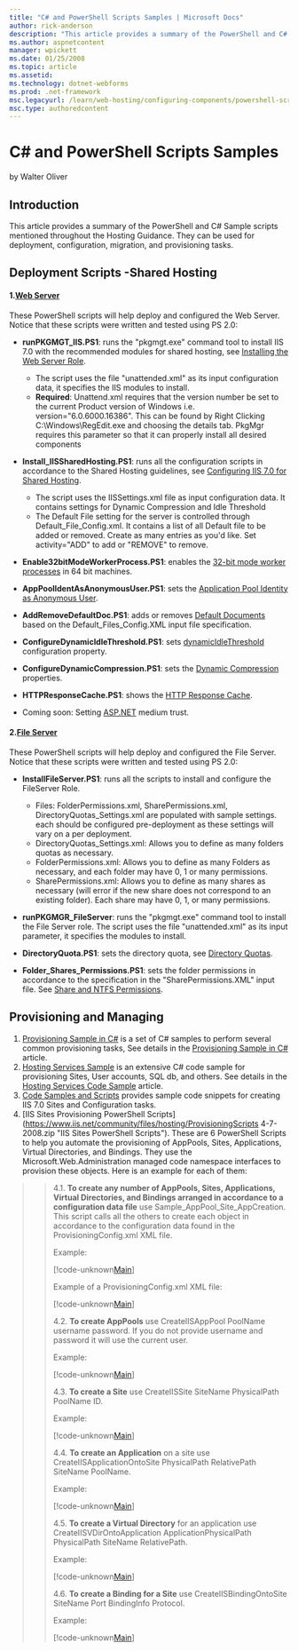 ```yaml
---
title: "C# and PowerShell Scripts Samples | Microsoft Docs"
author: rick-anderson
description: "This article provides a summary of the PowerShell and C# Sample scripts mentioned throughout the Hosting Guidance. They can be used for deployment, configura..."
ms.author: aspnetcontent
manager: wpickett
ms.date: 01/25/2008
ms.topic: article
ms.assetid: 
ms.technology: dotnet-webforms
ms.prod: .net-framework
msc.legacyurl: /learn/web-hosting/configuring-components/powershell-scripts
msc.type: authoredcontent
---
```

C# and PowerShell Scripts Samples
====================
by Walter Oliver

## Introduction

This article provides a summary of the PowerShell and C# Sample scripts mentioned throughout the Hosting Guidance. They can be used for deployment, configuration, migration, and provisioning tasks.

## Deployment Scripts -Shared Hosting

#### 1.[Web Server](https://www.iis.net/community/files/hosting/IISShareHostSetupScripts-v1.zip "Web Server Scripts")

These PowerShell scripts will help deploy and configured the Web Server. Notice that these scripts were written and tested using PS 2.0:

- **runPKGMGT\_IIS.PS1**: runs the "pkgmgt.exe" command tool to install IIS 7.0 with the recommended modules for shared hosting, see [Installing the Web Server Role](../web-server-for-shared-hosting/installing-the-web-server-role.md).

    - The script uses the file "unattended.xml" as its input configuration data, it specifies the IIS modules to install.
    - **Required**: Unattend.xml requires that the version number be set to the current Product version of Windows i.e. version="6.0.6000.16386". This can be found by Right Clicking C:\Windows\RegEdit.exe and choosing the details tab. PkgMgr requires this parameter so that it can properly install all desired components
- **Install\_IISSharedHosting.PS1**: runs all the configuration scripts in accordance to the Shared Hosting guidelines, see [Configuring IIS 7.0 for Shared Hosting](../web-server-for-shared-hosting.md).

    - The script uses the IISSettings.xml file as input configuration data. It contains settings for Dynamic Compression and Idle Threshold
    - The Default File setting for the server is controlled through Default\_File\_Config.xml. It contains a list of all Default file to be added or removed. Create as many entries as you'd like. Set activity="ADD" to add or "REMOVE" to remove.
- **Enable32bitModeWorkerProcess.PS1**: enables the [32-bit mode worker processes](../web-server-for-shared-hosting/32-bit-mode-worker-processes.md) in 64 bit machines.
- **AppPoolIdentAsAnonymousUser.PS1**: sets the [Application Pool Identity as Anonymous User](../web-server-for-shared-hosting/application-pool-identity-as-anonymous-user.md).
- **AddRemoveDefaultDoc.PS1**: adds or removes [Default Documents](../web-server-for-shared-hosting/default-documents.md) based on the Default\_Files\_Config.XML input file specification.
- **ConfigureDynamicIdleThreshold.PS1**: sets [dynamicIdleThreshold](../web-server-for-shared-hosting/dynamicidlethreshold.md) configuration property.
- **ConfigureDynamicCompression.PS1**: sets the [Dynamic Compression](../web-server-for-shared-hosting/dynamic-compression.md) properties.
- **HTTPResponseCache.PS1**: shows the [HTTP Response Cache](../web-server-for-shared-hosting/http-response-cache.md).
- Coming soon: Setting [ASP.NET](../web-server-for-shared-hosting/aspnet-20-35-shared-hosting-configuration.md) medium trust.

#### 2.[File Server](https://www.iis.net/community/files/hosting/FileServerSetupScripts-v1.zip "File Server Scripts")

These PowerShell scripts will help deploy and configured the File Server. Notice that these scripts were written and tested using PS 2.0:

- **InstallFileServer.PS1**: runs all the scripts to install and configure the FileServer Role.

    - Files: FolderPermissions.xml, SharePermissions.xml, DirectoryQuotas\_Settings.xml are populated with sample settings. each should be configured pre-deployment as these settings will vary on a per deployment.
    - DirectoryQuotas\_Settings.xml: Allows you to define as many folders quotas as necessary.
    - FolderPermissions.xml: Allows you to define as many Folders as necessary, and each folder may have 0, 1 or many permissions.
    - SharePermissions.xml: Allows you to define as many shares as necessary (will error if the new share does not correspond to an existing folder). Each share may have 0, 1, or many permissions.
- **runPKGMGR\_FileServer**: runs the "pkgmgt.exe" command tool to install the File Server role. The script uses the file "unattended.xml" as its input parameter, it specifies the modules to install.
- **DirectoryQuota.PS1**: sets the directory quota, see [Directory Quotas](../configuring-servers-in-the-windows-web-platform/enabling-directory-quotas.md).
- **Folder\_Shares\_Permissions.PS1**: sets the folder permissions in accordance to the specification in the "SharePermissions.XML" input file. See [Share and NTFS Permissions](../configuring-servers-in-the-windows-web-platform/configuring-share-and-ntfs-permissions.md).

## Provisioning and Managing

1. [Provisioning Sample in C#](powershell-scripts/_static/powershell-scripts-327-iis7provisioningsample1.zip) is a set of C# samples to perform several common provisioning tasks, See details in the [Provisioning Sample in C#](../../manage/provisioning-and-managing-iis/provisioning-sample-in-c.md) article.
2. [Hosting Services Sample](powershell-scripts/_static/hssample_4-11.zip) is an extensive C# code sample for provisioning Sites, User accounts, SQL db, and others. See details in the [Hosting Services Code Sample](../../manage/provisioning-and-managing-iis.md) article.
3. [Code Samples and Scripts](../../manage/provisioning-and-managing-iis.md) provides sample code snippets for creating IIS 7.0 Sites and Configuration tasks.
4. [IIS Sites Provisioning PowerShell Scripts](https://www.iis.net/community/files/hosting/ProvisioningScripts 4-7-2008.zip "IIS Sites PowerShell Scripts"). These are 6 PowerShell Scripts to help you automate the provisioning of AppPools, Sites, Applications, Virtual Directories, and Bindings. They use the Microsoft.Web.Administration managed code namespace interfaces to provision these objects. Here is an example for each of them:

> > 4.1. **To create any number of AppPools, Sites, Applications, Virtual Directories, and Bindings arranged in accordance to a configuration data file** use Sample\_AppPool\_Site\_AppCreation. This script calls all the others to create each object in accordance to the configuration data found in the ProvisioningConfig.xml XML file.
> > 
> > Example:
> > 
> > 
> > [!code-unknown[Main](powershell-scripts/samples/sample-126956-1.unknown)]
> > 
> > 
> > Example of a ProvisioningConfig.xml XML file:
> > 
> > 
> > [!code-unknown[Main](powershell-scripts/samples/sample-126956-2.unknown)]
> > 
> > 
> > 4.2. **To create AppPools** use CreateIISAppPool PoolName username password. If you do not provide username and password it will use the current user.
> > 
> > Example:
> > 
> > 
> > [!code-unknown[Main](powershell-scripts/samples/sample-126956-3.unknown)]
> > 
> > 
> > 4.3. **To create a Site** use CreateIISSite SiteName PhysicalPath PoolName ID.
> > 
> > Example:
> > 
> > 
> > [!code-unknown[Main](powershell-scripts/samples/sample-126956-4.unknown)]
> > 
> > 
> > 4.4. **To create an Application** on a site use CreateIISApplicationOntoSite PhysicalPath RelativePath SiteName PoolName.
> > 
> > Example:
> > 
> > 
> > [!code-unknown[Main](powershell-scripts/samples/sample-126956-5.unknown)]
> > 
> > 
> > 4.5. **To create a Virtual Directory** for an application use CreateIISVDirOntoApplication ApplicationPhysicalPath PhysicalPath SiteName RelativePath.
> > 
> > Example:
> > 
> > 
> > [!code-unknown[Main](powershell-scripts/samples/sample-126956-6.unknown)]
> > 
> > 
> > 4.6. **To create a Binding for a Site** use CreateIISBindingOntoSite SiteName Port BindingInfo Protocol.
> > 
> > Example:
> > 
> > 
> > [!code-unknown[Main](powershell-scripts/samples/sample-126956-7.unknown)]